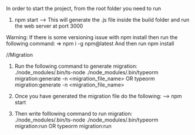 In order to start the project, from the root folder you need to run 

1. npm start  --> This will generate the .js file inside the build folder and run the web server at port 3000

Warning: If there is some versioning issue with npm install then run the following  command:
    =>   npm i -g npm@latest
And then run npm install

//Migration
1. Run the following command to generate migration:
    ./node_modules/.bin/ts-node ./node_modules/.bin/typeorm
    migration:generate -n <migration_file_name>
                        OR
    typeorm migration:generate -n <migration_file_name>

2. Once you have generated the migration file do the following:
    --> npm start

3. Then write folllowing command to run migration: 
    ./node_modules/.bin/ts-node ./node_modules/.bin/typeorm migration:run
                        OR
    typeorm migration:run          

